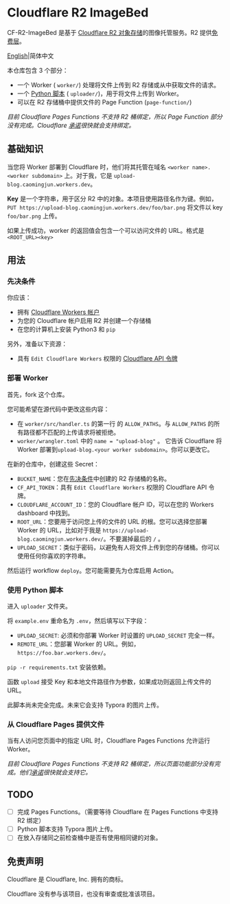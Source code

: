 # Cloudflare R2 ImageBed

CF-R2-ImageBed 是基于 [Cloudflare R2 对象存储](https://developers.cloudflare.com/r2/)的图像托管服务。R2 提供[免费层](https://developers.cloudflare.com/r2/platform/pricing/)。

[English](./README.md)|简体中文

本仓库包含 3 个部分：

- 一个 Worker ( `worker/`) 处理将文件上传到 R2 存储或从中获取文件的请求。
- 一个 [Python 脚本](uploader/README.md) ( `uploader/`)，用于将文件上传到 Worker。
- 可以在 R2 存储桶中提供文件的 Page Function (`page-function/`)

*目前 Cloudflare Pages Functions 不支持 R2 桶绑定，所以 Page Function 部分没有完成。Cloudflare [承诺](https://blog.cloudflare.com/cloudflare-pages-goes-full-stack/)很快就会支持绑定。*

## 基础知识

当您将 Worker 部署到 Cloudflare 时，他们将其托管在域名 `<worker name>.<worker subdomain>` 上。对于我，它是 `upload-blog.caomingjun.workers.dev`。

**Key** 是一个字符串，用于区分 R2 中的对象。本项目使用路径名作为键。例如，`PUT https://upload-blog.caomingjun.workers.dev/foo/bar.png` 将文件以 key `foo/bar.png` 上传。

如果上传成功，worker 的返回值会包含一个可以访问文件的 URL。格式是 `<ROOT_URL><key>`

## 用法

### 先决条件

你应该：

- 拥有 [Cloudflare Workers 帐户](https://dash.cloudflare.com/sign-up/workers)
- 为您的 Cloudflare 帐户启用 R2 并创建一个存储桶
- 在您的计算机上安装 Python3 和 `pip`

另外，准备以下资源：

- 具有 `Edit Cloudflare Workers` 权限的 [Cloudflare API 令牌](https://developers.cloudflare.com/workers/wrangler/cli-wrangler/authentication/)

### 部署 Worker

首先，fork 这个仓库。

您可能希望在源代码中更改这些内容：

- 在 `worker/src/handler.ts` 的第一行 的 `ALLOW_PATHS`。与 `ALLOW_PATHS` 的所有路径都不匹配的上传请求将被拒绝。
- `worker/wrangler.toml` 中的 `name = "upload-blog"` 。 它告诉 Cloudflare 将 Worker 部署到`upload-blog.<your worker subdomain>`。你可以更改它。

在新的仓库中，创建这些 Secret：

- `BUCKET_NAME`：您在[先决条件](#先决条件)中创建的 R2 存储桶的名称。
- `CF_API_TOKEN`：具有 `Edit Cloudflare Workers` 权限的 Cloudflare API 令牌。
- `CLOUDFLARE_ACCOUNT_ID`：您的 Cloudflare 帐户 ID，可以在您的 Workers dashboard 中找到。
- `ROOT_URL`：您要用于访问您上传的文件的 URL 的根。您可以选择您部署 Worker 的 URL，比如对于我是 `https://upload-blog.caomingjun.workers.dev/`。不要漏掉最后的 `/` 。
- `UPLOAD_SECRET`：类似于密码，以避免有人将文件上传到您的存储桶。你可以使用任何你喜欢的字符串。

然后运行 workflow `deploy`。您可能需要先为仓库启用 Action。

### 使用 Python 脚本

进入 `uploader` 文件夹。

将 `example.env` 重命名为 `.env`，然后填写以下字段：

- `UPLOAD_SECRET`: 必须和你部署 Worker 时设置的 `UPLOAD_SECRET` 完全一样。
- `REMOTE_URL`：您部署 Worker 的 URL。例如，`https://foo.bar.workers.dev/`。

`pip -r requirements.txt` 安装依赖。

函数 `upload` 接受 Key 和本地文件路径作为参数，如果成功则返回上传文件的 URL。

此脚本尚未完全完成。未来它会支持 Typora 的图片上传。

### 从 Cloudflare Pages 提供文件

当有人访问您页面中的指定 URL 时，Cloudflare Pages Functions 允许运行 Worker。

*目前 Cloudflare Pages Functions 不支持 R2 桶绑定，所以页面功能部分没有完成。他们[承诺](https://blog.cloudflare.com/cloudflare-pages-goes-full-stack/)很快就会支持它。*

## TODO

- [ ] 完成 Pages Functions。（需要等待 Cloudflare 在 Pages Functions 中支持 R2 绑定）
- [ ] Python 脚本支持 Typora 图片上传。
- [ ] 在放入存储同之前检查桶中是否有使用相同键的对象。

## 免责声明

Cloudflare 是 Cloudflare, Inc. 拥有的商标。

Cloudflare 没有参与该项目，也没有审查或批准该项目。